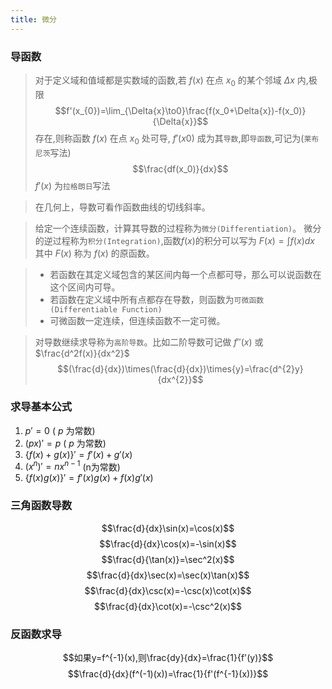 ```yaml
---
title: 微分
---
```

### 导函数
> 对于定义域和值域都是实数域的函数,若 $f(x)$ 在点 $x_{0}$ 的某个邻域 $\Delta{x}$ 内,极限
> $$f'(x_{0})=\lim_{\Delta{x}\to0}\frac{f(x_0+\Delta{x})-f(x_0)}{\Delta{x}}$$
> 存在,则称函数 $f(x)$ 在点 $x_{0}$ 处可导, $f'(x0)$ 成为其`导数`,即`导函数`,可记为(`莱布尼茨`写法)
> $$\frac{df(x_0)}{dx}$$
> $f'(x)$ 为`拉格朗日`写法


> 在几何上，导数可看作函数曲线的切线斜率。

> 给定一个连续函数，计算其导数的过程称为`微分(Differentiation)`。
> 微分的逆过程称为`积分(Integration)`,函数$f(x)$的积分可以写为
> $F(x)=\int f(x)dx$
> 其中 $F(x)$ 称为 $f(x)$ 的原函数。

> - 若函数在其定义域包含的某区间内每一个点都可导，那么可以说函数在这个区间内可导。
> - 若函数在定义域中所有点都存在导数，则函数为`可微函数(Differentiable Function)`
> - 可微函数一定连续，但连续函数不一定可微。

> 对导数继续求导称为`高阶导数`。比如二阶导数可记做
> $f''(x)$ 或 $\frac{d^2f(x)}{dx^2}$
> $$(\frac{d}{dx})\times(\frac{d}{dx})\times{y}=\frac{d^{2}y}{dx^{2}}$$

### 求导基本公式
1. $p'=0$ ( $p$ 为常数)
2. $(px)'=p$ ( $p$ 为常数) 
3. $\{f(x)+g(x)\}'=f'(x)+g'(x)$ 
4. $(x^{n})'=nx^{n-1}$ (n为常数) 
5. $\{f(x)g(x)\}'=f'(x)g(x)+f(x)g'(x)$



### 三角函数导数
$$\frac{d}{dx}\sin(x)=\cos(x)$$
$$\frac{d}{dx}\cos(x)=-\sin(x)$$
$$\frac{d}{\tan(x)}=\sec^2(x)$$
$$\frac{d}{dx}\sec(x)=\sec(x)\tan(x)$$
$$\frac{d}{dx}\csc(x)=-\csc(x)\cot(x)$$
$$\frac{d}{dx}\cot(x)=-\csc^2(x)$$


### 反函数求导
$$如果y=f^{-1}(x),则\frac{dy}{dx}=\frac{1}{f'(y)}$$
$$\frac{d}{dx}(f^(-1)(x))=\frac{1}{f'(f^{-1}(x))}$$